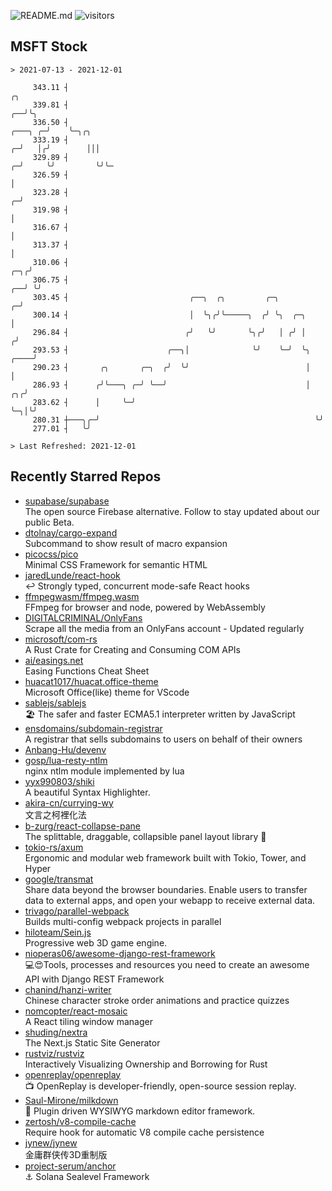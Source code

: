 ![README.md](https://github.com/Gerhut/Gerhut/workflows/README.md/badge.svg)
![visitors](https://visitors.vercel.app/Gerhut/Gerhut?token=8cf69d1f6813d272ef062726b6070c9be4ff72038cfe5a7ded7384a8da65d866)

## MSFT Stock

```
> 2021-07-13 - 2021-12-01

     343.11 ┤                                                                                           ╭╮       
     339.81 ┤                                                                                        ╭──╯╰╮      
     336.50 ┤                                                                                ╭───╮ ╭─╯    ╰─╮╭╮  
     333.19 ┤                                                                              ╭─╯   │╭╯        │││  
     329.89 ┤                                                                            ╭─╯     ╰╯         ╰╯╰─ 
     326.59 ┤                                                                            │                       
     323.28 ┤                                                                          ╭─╯                       
     319.98 ┤                                                                          │                         
     316.67 ┤                                                                          │                         
     313.37 ┤                                                                          │                         
     310.06 ┤                                                                      ╭─╮╭╯                         
     306.75 ┤                                                                   ╭──╯ ╰╯                          
     303.45 ┤                           ╭──╮  ╭╮         ╭─╮                  ╭─╯                                
     300.14 ┤                           │  ╰╮╭╯╰─────╮  ╭╯ ╰╮  ╭─╮            │                                  
     296.84 ┤                          ╭╯   ╰╯       ╰╮╭╯   │ ╭╯ │           ╭╯                                  
     293.53 ┤                      ╭──╮│              ╰╯    ╰─╯  ╰╮     ╭────╯                                   
     290.23 ┤       ╭╮       ╭─╮  ╭╯  ╰╯                          │     │                                        
     286.93 ┤      ╭╯╰───╮ ╭─╯ ╰──╯                               │  ╭╮╭╯                                        
     283.62 ┤      │     ╰─╯                                      ╰─╮│╰╯                                         
     280.31 ┼───╮╭─╯                                                ╰╯                                           
     277.01 ┤   ╰╯                                                                                               

> Last Refreshed: 2021-12-01
```

## Recently Starred Repos

- [supabase/supabase](https://github.com/supabase/supabase)  
  The open source Firebase alternative. Follow to stay updated about our public Beta.
- [dtolnay/cargo-expand](https://github.com/dtolnay/cargo-expand)  
  Subcommand to show result of macro expansion
- [picocss/pico](https://github.com/picocss/pico)  
  Minimal CSS Framework for semantic HTML
- [jaredLunde/react-hook](https://github.com/jaredLunde/react-hook)  
  ↩ Strongly typed, concurrent mode-safe React hooks
- [ffmpegwasm/ffmpeg.wasm](https://github.com/ffmpegwasm/ffmpeg.wasm)  
  FFmpeg for browser and node, powered by WebAssembly
- [DIGITALCRIMINAL/OnlyFans](https://github.com/DIGITALCRIMINAL/OnlyFans)  
  Scrape all the media from an OnlyFans account - Updated regularly
- [microsoft/com-rs](https://github.com/microsoft/com-rs)  
  A Rust Crate for Creating and Consuming COM APIs
- [ai/easings.net](https://github.com/ai/easings.net)  
  Easing Functions Cheat Sheet
- [huacat1017/huacat.office-theme](https://github.com/huacat1017/huacat.office-theme)  
  Microsoft Office(like) theme for VScode
- [sablejs/sablejs](https://github.com/sablejs/sablejs)  
  🏖️ The safer and faster ECMA5.1 interpreter written by JavaScript
- [ensdomains/subdomain-registrar](https://github.com/ensdomains/subdomain-registrar)  
  A registrar that sells subdomains to users on behalf of their owners
- [Anbang-Hu/devenv](https://github.com/Anbang-Hu/devenv)  
- [gosp/lua-resty-ntlm](https://github.com/gosp/lua-resty-ntlm)  
  nginx ntlm module implemented by lua
- [yyx990803/shiki](https://github.com/yyx990803/shiki)  
  A beautiful Syntax Highlighter.
- [akira-cn/currying-wy](https://github.com/akira-cn/currying-wy)  
  文言之柯裡化法
- [b-zurg/react-collapse-pane](https://github.com/b-zurg/react-collapse-pane)  
  The splittable, draggable, collapsible panel layout library 🎉
- [tokio-rs/axum](https://github.com/tokio-rs/axum)  
  Ergonomic and modular web framework built with Tokio, Tower, and Hyper
- [google/transmat](https://github.com/google/transmat)  
  Share data beyond the browser boundaries. Enable users to transfer data to external apps, and open your webapp to receive external data.
- [trivago/parallel-webpack](https://github.com/trivago/parallel-webpack)  
  Builds multi-config webpack projects in parallel
- [hiloteam/Sein.js](https://github.com/hiloteam/Sein.js)  
  Progressive web 3D game engine.
- [nioperas06/awesome-django-rest-framework](https://github.com/nioperas06/awesome-django-rest-framework)  
   💻😍Tools, processes and resources you need to create an awesome API with Django REST Framework
- [chanind/hanzi-writer](https://github.com/chanind/hanzi-writer)  
  Chinese character stroke order animations and practice quizzes
- [nomcopter/react-mosaic](https://github.com/nomcopter/react-mosaic)  
  A React tiling window manager
- [shuding/nextra](https://github.com/shuding/nextra)  
  The Next.js Static Site Generator
- [rustviz/rustviz](https://github.com/rustviz/rustviz)  
  Interactively Visualizing Ownership and Borrowing for Rust
- [openreplay/openreplay](https://github.com/openreplay/openreplay)  
  :tv: OpenReplay is developer-friendly, open-source session replay.
- [Saul-Mirone/milkdown](https://github.com/Saul-Mirone/milkdown)  
  🍼 Plugin driven WYSIWYG  markdown editor framework.
- [zertosh/v8-compile-cache](https://github.com/zertosh/v8-compile-cache)  
  Require hook for automatic V8 compile cache persistence
- [jynew/jynew](https://github.com/jynew/jynew)  
  金庸群侠传3D重制版
- [project-serum/anchor](https://github.com/project-serum/anchor)  
  ⚓ Solana Sealevel Framework
